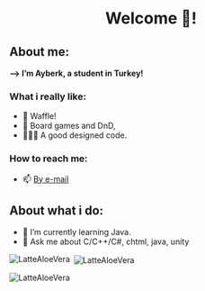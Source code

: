 <h1 align="center">Welcome 👋!</h1>

## About me:
<b> --> I’m Ayberk, a student in Turkey! </b>

### What i really like:
 - 🧇 Waffle!
 - 🎲 Board games and DnD,
 - 👨🏻‍💻 A good designed code.

### How to reach me:
  - 📫 [By e-mail](mailto:ayberklove@gmail.com)

## About what i do:
- 🌱 I’m currently learning Java.
- 💬 Ask me about  C/C++/C#, chtml, java, unity
  


<p><img align="left" src="https://github-readme-stats.vercel.app/api/top-langs?username=LatteAloeVera&show_icons=true&locale=en&layout=compact" alt="LatteAloeVera" /></p>

<p>&nbsp;<img align="center" src="https://github-readme-stats.vercel.app/api?username=LatteAloeVera&show_icons=true&locale=en" alt="LatteAloeVera" /></p>


<p><img align="center" src="https://github-readme-streak-stats.herokuapp.com/?user=LatteAloeVera&" alt="LatteAloeVera" /></p>



<!--
**LatteAloeVera/LatteAloeVera** is a ✨ _special_ ✨ repository because its `README.md` (this file) appears on your GitHub profile.

Here are some ideas to get you started:

- 🔭 I’m currently working on ...
- 🌱 I’m currently learning ...
- 👯 I’m looking to collaborate on ...
- 🤔 I’m looking for help with ...
- 💬 Ask me about ...
- 📫 How to reach me: ...
- 😄 Pronouns: ...
- ⚡ Fun fact: ...
-->
